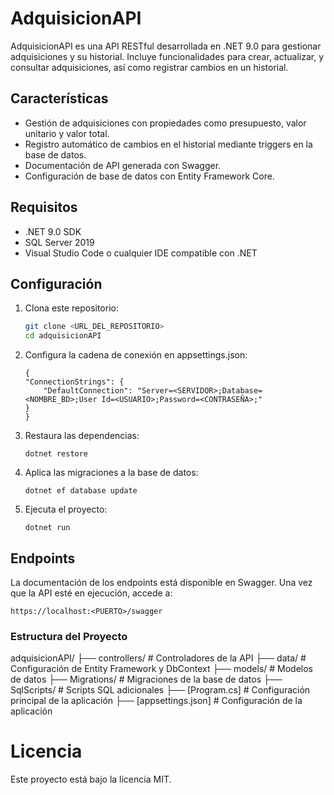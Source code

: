 # AdquisicionAPI

AdquisicionAPI es una API RESTful desarrollada en .NET 9.0 para gestionar adquisiciones y su historial. Incluye funcionalidades para crear, actualizar, y consultar adquisiciones, así como registrar cambios en un historial.

## Características

- Gestión de adquisiciones con propiedades como presupuesto, valor unitario y valor total.
- Registro automático de cambios en el historial mediante triggers en la base de datos.
- Documentación de API generada con Swagger.
- Configuración de base de datos con Entity Framework Core.

## Requisitos

- .NET 9.0 SDK
- SQL Server 2019
- Visual Studio Code o cualquier IDE compatible con .NET

## Configuración

1. Clona este repositorio:
   ```bash
   git clone <URL_DEL_REPOSITORIO>
   cd adquisicionAPI
   ```
2. Configura la cadena de conexión en appsettings.json:
    ```
    {
    "ConnectionStrings": {
        "DefaultConnection": "Server=<SERVIDOR>;Database=<NOMBRE_BD>;User Id=<USUARIO>;Password=<CONTRASEÑA>;"
    }
    }
    ```
3. Restaura las dependencias:
    ```
    dotnet restore
    ```
4. Aplica las migraciones a la base de datos:
    ```
    dotnet ef database update
    ```
5. Ejecuta el proyecto:
    ```
    dotnet run
    ```    

## Endpoints
La documentación de los endpoints está disponible en Swagger. Una vez que la API esté en ejecución, accede a:
```
https://localhost:<PUERTO>/swagger
```
### Estructura del Proyecto

adquisicionAPI/
├── controllers/         # Controladores de la API
├── data/                # Configuración de Entity Framework y DbContext
├── models/              # Modelos de datos
├── Migrations/          # Migraciones de la base de datos
├── SqlScripts/          # Scripts SQL adicionales
├── [Program.cs]         # Configuración principal de la aplicación
├── [appsettings.json]   # Configuración de la aplicación

# Licencia
Este proyecto está bajo la licencia MIT.